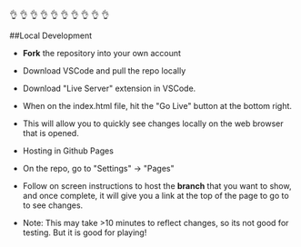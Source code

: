 :ok_hand: :ok_hand: :ok_hand: :ok_hand: :ok_hand: :ok_hand: :ok_hand: :ok_hand: :ok_hand: :ok_hand: 

##Local Development
 - **Fork** the repository into your own account
 - Download VSCode and pull the repo locally
 - Download "Live Server" extension in VSCode.
  - When on the index.html file, hit the "Go Live" button at the bottom right.
  - This will allow you to quickly see changes locally on the web browser that is opened.

 - Hosting in Github Pages
  - On the repo, go to "Settings" -> "Pages"
  - Follow on screen instructions to host the **branch** that you want to show, and once complete, it will give you a link at the top of the page to go to to see changes.
   - Note: This may take >10 minutes to reflect changes, so its not good for testing. But it is good for playing!
